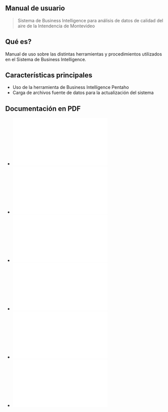 ## Manual de usuario

> Sistema de Business Intelligence para análisis de datos de calidad del aire de la Intendencia de Montevideo

## Qué es?

Manual de uso sobre las distintas herramientas y procedimientos utilizados en el Sistema de Business Intelligence.

## Características principales

- Uso de la herramienta de Business Intelligence Pentaho
- Carga de archivos fuente de datos para la actualización del sistema

## Documentación en PDF

- ![Sistema de BI](_images/Sistemas_de_BI.pdf)
- ![Interfaz de Usuario](_images/Interfaz_de_Usuario.pdf)
- ![Despliegue Monitoreo Y Metricas](_images/Despliegue_Monitoreo_Y_Metricas.pdf)
- ![Análisis](_images/Analisis.pdf)
- ![Arquitectura](_images/Arquitectura.pdf)
- ![Diseño](_images/Diseno.pdf)